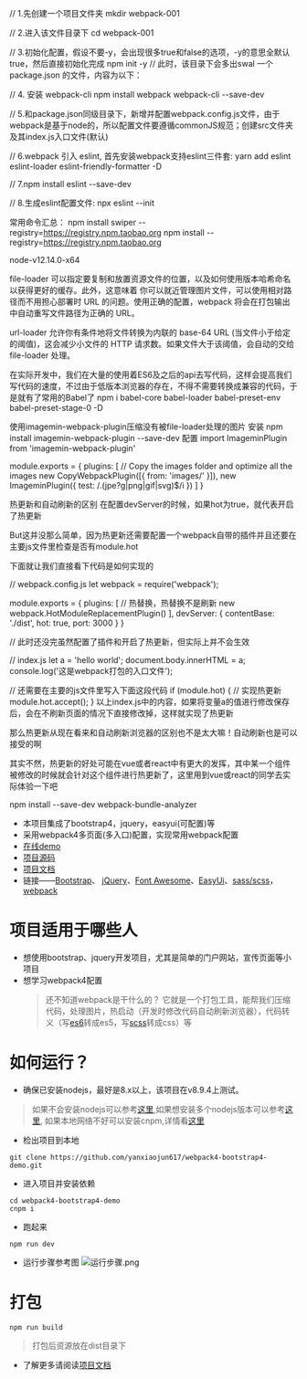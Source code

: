 // 1.先创建一个项目文件夹
mkdir webpack-001

// 2.进入该文件目录下
cd webpack-001

// 3.初始化配置，假设不要-y，会出现很多true和false的选项，-y的意思全默认true，然后直接初始化完成
npm init -y
// 此时，该目录下会多出swal 一个 package.json 的文件，内容为以下：

// 4. 安装 webpack-cli
npm install webpack webpack-cli --save-dev

// 5.和package.json同级目录下，新增并配置webpack.config.js文件，由于webpack是基于node的，所以配置文件要遵循commonJS规范；创建src文件夹及其index.js入口文件(默认)

// 6.webpack 引入 eslint, 首先安装webpack支持eslint三件套: yarn add eslint eslint-loader eslint-friendly-formatter -D

// 7.npm install eslint --save-dev

// 8.生成eslint配置文件:  npx eslint --init

常用命令汇总：
npm install swiper --registry=https://registry.npm.taobao.org
npm install --registry=https://registry.npm.taobao.org

node-v12.14.0-x64

file-loader 可以指定要复制和放置资源文件的位置，以及如何使用版本哈希命名以获得更好的缓存。此外，这意味着 你可以就近管理图片文件，可以使用相对路径而不用担心部署时 URL 的问题。使用正确的配置，webpack 将会在打包输出中自动重写文件路径为正确的 URL。

url-loader 允许你有条件地将文件转换为内联的 base-64 URL (当文件小于给定的阈值)，这会减少小文件的 HTTP 请求数。如果文件大于该阈值，会自动的交给 file-loader 处理。

在实际开发中，我们在大量的使用着ES6及之后的api去写代码，这样会提高我们写代码的速度，不过由于低版本浏览器的存在，不得不需要转换成兼容的代码，于是就有了常用的Babel了
npm i babel-core babel-loader babel-preset-env babel-preset-stage-0 -D

使用imagemin-webpack-plugin压缩没有被file-loader处理的图片
安装
npm install imagemin-webpack-plugin --save-dev
配置
import ImageminPlugin from 'imagemin-webpack-plugin'

module.exports = {
  plugins: [
    // Copy the images folder and optimize all the images
    new CopyWebpackPlugin([{
      from: 'images/'
    }]),
    new ImageminPlugin({ test: /\.(jpe?g|png|gif|svg)$/i })
  ]
}

热更新和自动刷新的区别
在配置devServer的时候，如果hot为true，就代表开启了热更新

But这并没那么简单，因为热更新还需要配置一个webpack自带的插件并且还要在主要js文件里检查是否有module.hot

下面就让我们直接看下代码是如何实现的

// webpack.config.js
let webpack = require('webpack');

module.exports = {
    plugins: [
        // 热替换，热替换不是刷新
        new webpack.HotModuleReplacementPlugin()
    ],
    devServer: {
        contentBase: './dist',
        hot: true,
        port: 3000
    }
}

// 此时还没完虽然配置了插件和开启了热更新，但实际上并不会生效

// index.js
let a = 'hello world';
document.body.innerHTML = a;
console.log('这是webpack打包的入口文件');

// 还需要在主要的js文件里写入下面这段代码
if (module.hot) {
    // 实现热更新
    module.hot.accept();
}
以上index.js中的内容，如果将变量a的值进行修改保存后，会在不刷新页面的情况下直接修改掉，这样就实现了热更新

那么热更新从现在看来和自动刷新浏览器的区别也不是太大嘛！自动刷新也是可以接受的啊

其实不然，热更新的好处可能在vue或者react中有更大的发挥，其中某一个组件被修改的时候就会针对这个组件进行热更新了，这里用到vue或react的同学去实际体验一下吧

npm install --save-dev webpack-bundle-analyzer



* 本项目集成了bootstrap4，jquery，easyui(可配置)等
* 采用webpack4多页面(多入口)配置，实现常用webpack配置
* [在线demo](https://www.yanxiaojun617.com/webpack4-bootstrap4-demo/)
* [项目源码](https://github.com/yanxiaojun617/webpack4-bootstrap4-demo)
* [项目文档](https://yanxiaojun617.gitbook.io/webpack4-bootstrap4-demo/)
* 链接——[Bootstrap](https://getbootstrap.com/)、 [jQuery](https://www.jquery123.com/)、[Font Awesome](http://fontawesome.dashgame.com/)、[EasyUi](http://www.jeasyui.com/demo/main/index.php)、[sass/scss](https://www.sass.hk/)， [webpack](https://www.webpackjs.com/configuration/)

# 项目适用于哪些人
* 想使用bootstrap、jquery开发项目，尤其是简单的门户网站，宣传页面等小项目
* 想学习webpack4配置
  > 还不知道webpack是干什么的？
它就是一个打包工具，能帮我们压缩代码，处理图片，热启动（开发时修改代码自动刷新浏览器），代码转义（写[es6](http://es6.ruanyifeng.com/)转成es5，写[scss](https://www.sass.hk/)转成css）等

# 如何运行？
* 确保已安装nodejs，最好是8.x以上，该项目在v8.9.4上测试。
> 如果不会安装nodejs可以参考[这里](https://www.jianshu.com/p/81072e9be3e4),如果想安装多个nodejs版本可以参考[这里](https://www.jianshu.com/p/17d3249e0619),
> 如果本地网络不好可以安装cnpm,详情看[这里](https://www.jianshu.com/p/79d4430e0a9d)
* 检出项目到本地
```
git clone https://github.com/yanxiaojun617/webpack4-bootstrap4-demo.git
```
* 进入项目并安装依赖
```
cd webpack4-bootstrap4-demo
cnpm i
```
* 跑起来
```
npm run dev
```
* 运行步骤参考图
![运行步骤.png](./doc/img/run.png)

# 打包
```
npm run build
```
> 打包后资源放在dist目录下

* 了解更多请阅读[项目文档](https://yanxiaojun617.gitbook.io/webpack4-bootstrap4-demo/)
